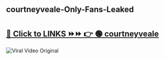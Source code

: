 
 ## courtneyveale-Only-Fans-Leaked

# <h2><a href="https://clipsfans.com/courtneyveale&ref=git">🔗 Click to LINKS ⏩⏩ 👉 🟢 courtneyveale </a></h2>

<a href="https://clipsfans.com/courtneyveale&ref=git" rel="nofollow" data-target="animated-image.originalLink"><img src="https://i.ibb.co.com/xMMVF88/686577567.gif" alt="Viral Video Original" style="max-width: 100%; display: inline-block;" data-target="animated-image.originalImage"></a>
